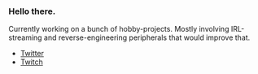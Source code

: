 ### Hello there.

Currently working on a bunch of hobby-projects. Mostly involving IRL-streaming and reverse-engineering peripherals that would improve that.

- [Twitter](https://twitter.com/spillmaker_)
- [Twitch](https://twitch.tv/spillmaker)
<!--
**Spillmaker/Spillmaker** is a ✨ _special_ ✨ repository because its `README.md` (this file) appears on your GitHub profile.

Here are some ideas to get you started:

- 🔭 I’m currently working on ...
- 🌱 I’m currently learning ...
- 👯 I’m looking to collaborate on ...
- 🤔 I’m looking for help with ...
- 💬 Ask me about ...
- 📫 How to reach me: ...
- 😄 Pronouns: ...
- ⚡ Fun fact: ...
-->
